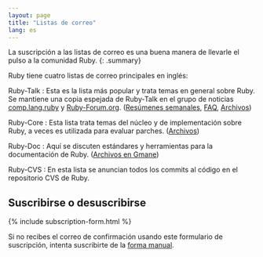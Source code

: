 ```yaml
---
layout: page
title: "Listas de correo"
lang: es
---
```


La suscripción a las listas de correo es una buena manera de llevarle el
pulso a la comunidad Ruby.
{: .summary}

Ruby tiene cuatro listas de correo principales en inglés:

Ruby-Talk
: Esta es la lista más popular y trata temas en general sobre Ruby. Se
  mantiene una copia espejada de Ruby-Talk en el grupo de noticias
  [comp.lang.ruby](news:comp.lang.ruby) y [Ruby-Forum.org][1].
  ([Resúmenes semanales][2], [FAQ][3], [Archivos][4])

Ruby-Core
: Esta lista trata temas del núcleo y de implementación sobre Ruby, a
  veces es utilizada para evaluar parches. ([Archivos][5])

Ruby-Doc
: Aquí se discuten estándares y herramientas para la documentación de
  Ruby. ([Archivos en Gmane][6])

Ruby-CVS
: En esta lista se anuncian todos los commits al código en el
  repositorio CVS de Ruby.

## Suscribirse o desuscribirse

{% include subscription-form.html %}

Si no recibes el correo de confirmación usando este formulario de
suscripción, intenta suscribirte de la [forma
manual](manual-instructions/).



[1]: http://ruby-forum.org
[2]: http://www.rubyweeklynews.org/
[3]: http://rubyhacker.com/clrFAQ.html
[4]: http://blade.nagaokaut.ac.jp/ruby/ruby-talk/index.shtml
[5]: http://blade.nagaokaut.ac.jp/ruby/ruby-core/index.shtml
[6]: http://dir.gmane.org/gmane.comp.lang.ruby.documentation
